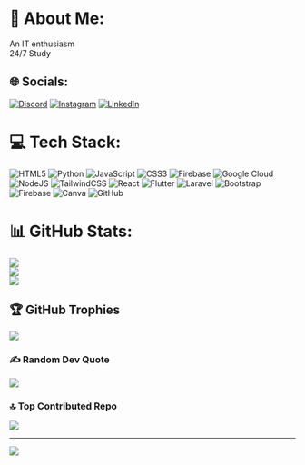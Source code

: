 # 💫 About Me:
An IT enthusiasm <br>24/7 Study


## 🌐 Socials:
[![Discord](https://img.shields.io/badge/Discord-%237289DA.svg?logo=discord&logoColor=white)](https://discord.gg/feek2321) [![Instagram](https://img.shields.io/badge/Instagram-%23E4405F.svg?logo=Instagram&logoColor=white)](https://instagram.com/wanafique) [![LinkedIn](https://img.shields.io/badge/LinkedIn-%230077B5.svg?logo=linkedin&logoColor=white)](https://linkedin.com/in/WanAfiqDanial) 

# 💻 Tech Stack:
![HTML5](https://img.shields.io/badge/html5-%23E34F26.svg?style=for-the-badge&logo=html5&logoColor=white) ![Python](https://img.shields.io/badge/python-3670A0?style=for-the-badge&logo=python&logoColor=ffdd54) ![JavaScript](https://img.shields.io/badge/javascript-%23323330.svg?style=for-the-badge&logo=javascript&logoColor=%23F7DF1E) ![CSS3](https://img.shields.io/badge/css3-%231572B6.svg?style=for-the-badge&logo=css3&logoColor=white) ![Firebase](https://img.shields.io/badge/firebase-%23039BE5.svg?style=for-the-badge&logo=firebase) ![Google Cloud](https://img.shields.io/badge/GoogleCloud-%234285F4.svg?style=for-the-badge&logo=google-cloud&logoColor=white) ![NodeJS](https://img.shields.io/badge/node.js-6DA55F?style=for-the-badge&logo=node.js&logoColor=white) ![TailwindCSS](https://img.shields.io/badge/tailwindcss-%2338B2AC.svg?style=for-the-badge&logo=tailwind-css&logoColor=white) ![React](https://img.shields.io/badge/react-%2320232a.svg?style=for-the-badge&logo=react&logoColor=%2361DAFB) ![Flutter](https://img.shields.io/badge/Flutter-%2302569B.svg?style=for-the-badge&logo=Flutter&logoColor=white) ![Laravel](https://img.shields.io/badge/laravel-%23FF2D20.svg?style=for-the-badge&logo=laravel&logoColor=white) ![Bootstrap](https://img.shields.io/badge/bootstrap-%238511FA.svg?style=for-the-badge&logo=bootstrap&logoColor=white) ![Firebase](https://img.shields.io/badge/firebase-a08021?style=for-the-badge&logo=firebase&logoColor=ffcd34) ![Canva](https://img.shields.io/badge/Canva-%2300C4CC.svg?style=for-the-badge&logo=Canva&logoColor=white) ![GitHub](https://img.shields.io/badge/github-%23121011.svg?style=for-the-badge&logo=github&logoColor=white)
# 📊 GitHub Stats:
![](https://github-readme-stats.vercel.app/api?username=afiqq03&theme=dark&hide_border=false&include_all_commits=false&count_private=false)<br/>
![](https://github-readme-streak-stats.herokuapp.com/?user=afiqq03&theme=dark&hide_border=false)<br/>
![](https://github-readme-stats.vercel.app/api/top-langs/?username=afiqq03&theme=dark&hide_border=false&include_all_commits=false&count_private=false&layout=compact)

## 🏆 GitHub Trophies
![](https://github-profile-trophy.vercel.app/?username=afiqq03&theme=nightowl&no-frame=false&no-bg=false&margin-w=4)

### ✍️ Random Dev Quote
![](https://quotes-github-readme.vercel.app/api?type=horizontal&theme=radical)

### 🔝 Top Contributed Repo
![](https://github-contributor-stats.vercel.app/api?username=afiqq03&limit=5&theme=radical&combine_all_yearly_contributions=true)

---
[![](https://visitcount.itsvg.in/api?id=afiqq03&icon=0&color=0)](https://visitcount.itsvg.in)

<!-- Proudly created with GPRM ( https://gprm.itsvg.in ) -->
